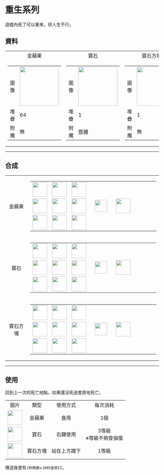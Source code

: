 # 重生系列
遊戲內死了可以重來，但人生不行。

## 資料
<table>
    <tr>
        <td align="center">金蘋果</td>
        <td align="center">寶石</td>
        <td align="center">寶石方塊</td>
    </tr>
    <tr>
        <td>
            <table>
                <tr><td align="end">圖像</td><td><img src="https://i.imgur.com/ILnnHV1.png" width="128"/></td></tr>
                <tr><td align="end">堆疊</td><td>64</td></tr>
                <tr><td align="end">附魔</td><td>無</td></tr>
            </table>
        </td>
        <td>
            <table>
                <tr><td align="end">圖像</td><td><img src="https://i.imgur.com/1KwfKwH.png" width="128"/></td></tr>
                <tr><td align="end">堆疊</td><td>1</td></tr>
                <tr><td align="end">附魔</td><td><a href="https://minecraft.fandom.com/zh/wiki/修補">修補</a></td></tr>
            </table>
        </td>
        <td>
            <table>
                <tr><td align="end">圖像</td><td><img src="https://i.imgur.com/R3EtEh7.png" width="128"/></td></tr>
                <tr><td align="end">堆疊</td><td>1</td></tr>
                <tr><td align="end">附魔</td><td>無</td></tr>
            </table>
        </td>
    </tr>
</table>

---

## 合成
<table>
    <tr>
        <td align="center">金蘋果</td>
        <td>
            <table>
                <tr><td><img src="https://i.imgur.com/wl43BjZ.png" width="48"/></td><td><img src="https://i.imgur.com/wl43BjZ.png" width="48"/></td><td><img src="https://i.imgur.com/wl43BjZ.png" width="48"/></td><td colspan="3"></td></tr>
                <tr><td><img src="https://i.imgur.com/wl43BjZ.png" width="48"/></td><td><img src="https://i.imgur.com/Jn5VAOr.png" width="48"/></td><td><img src="https://i.imgur.com/c6Cmqmi.png" width="48"/></td><td width="70" align="center"><img src="https://i.imgur.com/VE0KqIE.png" width="40"/></td><td><img src="https://i.imgur.com/ILnnHV1.png" width="48"/></td><td width="70"></td></tr>
                <tr><td><img src="https://i.imgur.com/wl43BjZ.png" width="48"/></td><td><img src="https://i.imgur.com/wl43BjZ.png" width="48"/></td><td><img src="https://i.imgur.com/wl43BjZ.png" width="48"/></td><td colspan="3"></td></tr>
            </table>
        </td>
    </tr>
    <tr>
        <td align="center">寶石</td>
        <td>
            <table>
                <tr><td><img src="https://i.imgur.com/wl43BjZ.png" width="48"/></td><td><img src="https://i.imgur.com/FzeH8zW.png" width="48"/></td><td><img src="https://i.imgur.com/wl43BjZ.png" width="48"/></td><td colspan="3"></td></tr>
                <tr><td><img src="https://i.imgur.com/FzeH8zW.png" width="48"/></td><td><img src="https://i.imgur.com/fv5xbST.png" width="48"/></td><td><img src="https://i.imgur.com/FzeH8zW.png" width="48"/></td><td width="70" align="center"><img src="https://i.imgur.com/VE0KqIE.png" width="40"/></td><td><img src="https://i.imgur.com/1KwfKwH.png" width="48"/></td><td width="70"></td></tr>
                <tr><td><img src="https://i.imgur.com/wl43BjZ.png" width="48"/></td><td><img src="https://i.imgur.com/FzeH8zW.png" width="48"/></td><td><img src="https://i.imgur.com/wl43BjZ.png" width="48"/></td><td colspan="3"></td></tr>
            </table>
        </td>
    </tr>
    <tr>
        <td align="center">寶石方塊</td>
        <td>
            <table>
                <tr><td><img src="https://i.imgur.com/1KwfKwH.png" width="48"/></td><td><img src="https://i.imgur.com/1KwfKwH.png" width="48"/></td><td><img src="https://i.imgur.com/1KwfKwH.png" width="48"/></td><td colspan="3"></td></tr>
                <tr><td><img src="https://i.imgur.com/1KwfKwH.png" width="48"/></td><td><img src="https://i.imgur.com/1lqKK5Y.png" width="48"/></td><td><img src="https://i.imgur.com/1KwfKwH.png" width="48"/></td><td width="70" align="center"><img src="https://i.imgur.com/VE0KqIE.png" width="40"/></td><td><img src="https://i.imgur.com/R3EtEh7.png" width="48"/></td><td width="70"></td></tr>
                <tr><td><img src="https://i.imgur.com/1KwfKwH.png" width="48"/></td><td><img src="https://i.imgur.com/1KwfKwH.png" width="48"/></td><td><img src="https://i.imgur.com/1KwfKwH.png" width="48"/></td><td colspan="3"></td></tr>
            </table>
        </td>
    </tr>
</table>

---

## 使用
回到上一次的死亡地點，如果還沒死過會原地死亡。  

<table>
    <tr><td align="center">圖片</td><td align="center">類型</td><td align="center">使用方式</td><td align="center">每次消耗</td></tr>
    <tr><td align="center"><img src="https://i.imgur.com/ILnnHV1.png" width="48"/></td><td align="center">金蘋果</td><td align="center">食用</td><td align="center">1個</td></tr>
    <tr><td align="center"><img src="https://i.imgur.com/1KwfKwH.png" width="48"/></td><td align="center">寶石</td><td align="center">右鍵使用</td><td align="center">3等級<br/>※等級不夠會損傷</td></tr>
    <tr><td align="center"><img src="https://i.imgur.com/R3EtEh7.png" width="48"/></td><td align="center">寶石方塊</td><td align="center">站在上方蹲下</td><td align="center">1等級</td></tr>
</table>

傳送後會有`1秒無敵`+`10秒虛弱II`。